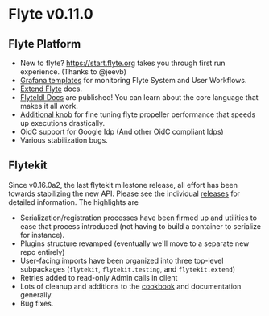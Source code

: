 # Flyte v0.11.0

## Flyte Platform
* New to flyte? https://start.flyte.org takes you through first run experience. (Thanks to @jeevb)
* [Grafana templates](https://docs.flyte.org/en/latest/howto/monitoring/index.html) for monitoring Flyte System and User Workflows.
* [Extend Flyte](https://docs.flyte.org/en/latest/plugins/index.html) docs.
* [FlyteIdl Docs](https://docs.flyte.org/projects/flyteidl/en/latest/) are published! You can learn about the core language that makes it all work.
* [Additional knob](https://github.com/flyteorg/flytepropeller/pull/219/files#diff-91657d6448dfbf87f4cecf126ad02bd668ea233edcf74e860ef4f54bdd4cb552R78) for fine tuning flyte propeller performance that speeds up executions drastically.
* OidC support for Google Idp (And other OidC compliant Idps)
* Various stabilization bugs.

## Flytekit
Since v0.16.0a2, the last flytekit milestone release, all effort has been towards stabilizing the new API. Please see the individual [releases](https://github.com/flyteorg/flytekit/releases) for detailed information. The highlights are

* Serialization/registration processes have been firmed up and utilities to ease that process introduced (not having to build a container to serialize for instance).
* Plugins structure revamped (eventually we'll move to a separate new repo entirely)
* User-facing imports have been organized into three top-level subpackages (`flytekit`, `flytekit.testing`, and `flytekit.extend`)
* Retries added to read-only Admin calls in client
* Lots of cleanup and additions to the [cookbook](https://flytecookbook.readthedocs.io/en/latest/) and documentation generally.
* Bug fixes.

